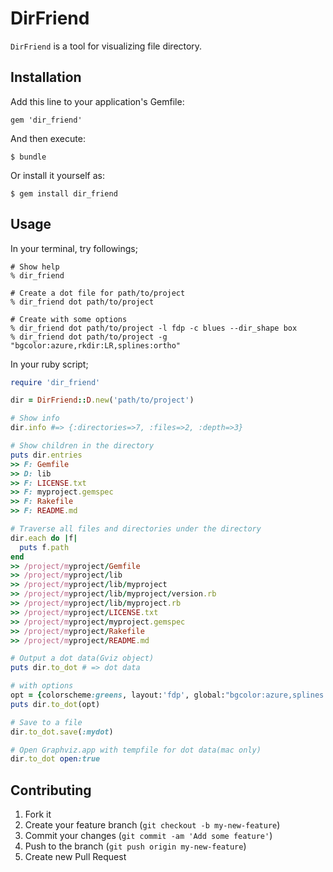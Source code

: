# DirFriend

`DirFriend` is a tool for visualizing file directory.

## Installation

Add this line to your application's Gemfile:

    gem 'dir_friend'

And then execute:

    $ bundle

Or install it yourself as:

    $ gem install dir_friend

## Usage

In your terminal, try followings;

    # Show help
    % dir_friend

    # Create a dot file for path/to/project
    % dir_friend dot path/to/project
    
    # Create with some options
    % dir_friend dot path/to/project -l fdp -c blues --dir_shape box
    % dir_friend dot path/to/project -g "bgcolor:azure,rkdir:LR,splines:ortho"

In your ruby script;

```ruby
require 'dir_friend'

dir = DirFriend::D.new('path/to/project')

# Show info
dir.info #=> {:directories=>7, :files=>2, :depth=>3}

# Show children in the directory
puts dir.entries
>> F: Gemfile
>> D: lib
>> F: LICENSE.txt
>> F: myproject.gemspec
>> F: Rakefile
>> F: README.md

# Traverse all files and directories under the directory
dir.each do |f|
  puts f.path
end
>> /project/myproject/Gemfile
>> /project/myproject/lib
>> /project/myproject/lib/myproject
>> /project/myproject/lib/myproject/version.rb
>> /project/myproject/lib/myproject.rb
>> /project/myproject/LICENSE.txt
>> /project/myproject/myproject.gemspec
>> /project/myproject/Rakefile
>> /project/myproject/README.md

# Output a dot data(Gviz object)
puts dir.to_dot # => dot data

# with options
opt = {colorscheme:greens, layout:'fdp', global:"bgcolor:azure,splines:ortho" }
puts dir.to_dot(opt)

# Save to a file
dir.to_dot.save(:mydot)

# Open Graphviz.app with tempfile for dot data(mac only)
dir.to_dot open:true
```

## Contributing

1. Fork it
2. Create your feature branch (`git checkout -b my-new-feature`)
3. Commit your changes (`git commit -am 'Add some feature'`)
4. Push to the branch (`git push origin my-new-feature`)
5. Create new Pull Request
